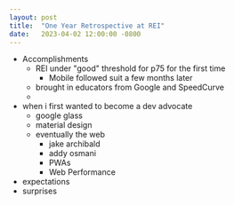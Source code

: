 ```yaml
---
layout: post
title:  "One Year Retrospective at REI"
date:   2023-04-02 12:00:00 -0800
---
```


- Accomplishments
	- REI under "good" threshold for p75 for the first time
		- Mobile followed suit a few months later
	- brought in educators from Google and SpeedCurve
	- 
- when i first wanted to become a dev advocate
	- google glass
	- material design
	- eventually the web
		- jake archibald
		- addy osmani
		- PWAs
		- Web Performance
- expectations
- surprises